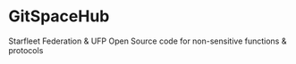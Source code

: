 # GitSpaceHub
Starfleet Federation &amp; UFP Open Source code for non-sensitive functions &amp; protocols
